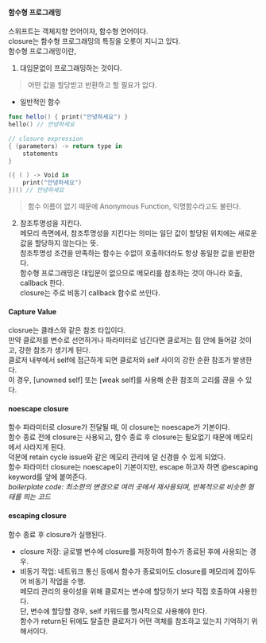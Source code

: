 #### 함수형 프로그래밍  
스위프트는 객체지향 언어이자, 함수형 언어이다.  
closure는 함수형 프로그래밍의 특징을 오롯이 지니고 있다.  
함수형 프로그래밍이란,  
1. 대입문없이 프로그래밍하는 것이다.  
> 어떤 값을 할당받고 반환하고 할 필요가 없다.  

- 일반적인 함수  
```swift
func hello() { print("안녕하세요") }  
hello() // 안녕하세요  

// closure expression  
{ (parameters) -> return type in  
    statements  
}

({ ( ) -> Void in  
    print("안녕하세요")  
})() // 안녕하세요  
```
> 함수 이름이 없기 때문에 Anonymous Function, 익명함수라고도 불린다.  

2. 참조투명성을 지킨다.  
메모리 측면에서, 참조투명성을 지킨다는 의미는 일단 값이 할당된 위치에는 새로운 값을 할당하지 않는다는 뜻.  
참조투명성 조건을 만족하는 함수는 수없이 호출하더라도 항상 동일한 값을 반환한다.  
함수형 프로그래밍은 대입문이 없으므로 메모리를 참조하는 것이 아니라 호출, callback 한다.  
closure는 주로 비동기 callback 함수로 쓰인다.  

#### Capture Value  
closrue는 클래스와 같은 참조 타입이다.  
만약 클로저를 변수로 선언하거나 파라미터로 넘긴다면 클로저는 힙 안에 들어갈 것이고, 강한 참조가 생기게 된다.  
클로저 내부에서 self에 접근하게 되면 클로저와 self 사이의 강한 순환 참조가 발생한다.  
이 경우, [unowned self] 또는 [weak self]를 사용해 순환 참조의 고리를 끊을 수 있다.  

#### noescape closure  
함수 파라미터로 closure가 전달될 때, 이 closure는 noescape가 기본이다.  
함수 종료 전에 closure는 사용되고, 함수 종료 후 closure는 필요없기 때문에 메모리에서 사라지게 된다.  
덕분에 retain cycle issue와 같은 메모리 관리에 덜 신경쓸 수 있게 되었다.  
함수 파라미터 closure는 noescape이 기본이지만, escape 하고자 하면 @escaping keyword를 앞에 붙여준다.  
*boilerplate code: 최소한의 변경으로 여러 곳에서 재사용되며, 반복적으로 비슷한 형태를 띄는 코드*  

#### escaping closure  
함수 종료 후 closure가 실행된다.  
- closure 저장: 글로벌 변수에 closure를 저장하여 함수가 종료된 후에 사용되는 경우.  
- 비동기 작업: 네트워크 통신 등에서 함수가 종료되어도 closure를 메모리에 잡아두어 비동기 작업을 수행.  
메모리 관리의 용이성을 위해 클로저는 변수에 할당하기 보다 직접 호출하여 사용한다.  
단, 변수에 할당할 경우, self 키워드를 명시적으로 사용해야 한다.  
함수가 return된 뒤에도 탈출한 클로저가 어떤 객체를 참조하고 있는지 기억하기 위해서이다.  
